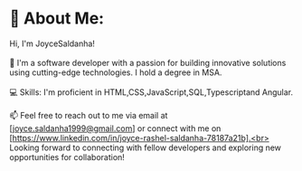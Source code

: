 # 💫 About Me:
Hi, I'm JoyceSaldanha!<br><br>🚀 I'm a software developer with a passion for building innovative solutions using cutting-edge technologies. I hold a degree in MSA.<br><br>💻 Skills: I'm proficient in HTML,CSS,JavaScript,SQL,Typescriptand Angular.<br><br> 📫 Feel free to reach out to me via email at [joyce.saldanha1999@gmail.com] or connect with me on [https://www.linkedin.com/in/joyce-rashel-saldanha-78187a21b].<br><br>Looking forward to connecting with fellow developers and exploring new opportunities for collaboration!

